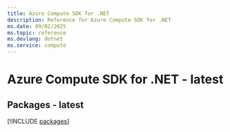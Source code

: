 ```yaml
---
title: Azure Compute SDK for .NET
description: Reference for Azure Compute SDK for .NET
ms.date: 09/02/2025
ms.topic: reference
ms.devlang: dotnet
ms.service: compute
---
```

# Azure Compute SDK for .NET - latest
## Packages - latest
[!INCLUDE [packages](compute-index.md)]